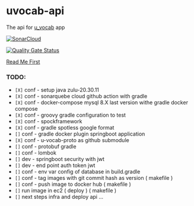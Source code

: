# uvocab-api
The api for [u_vocab](https://github.com/robsonoduarte/u_vocab) app

[![SonarCloud](https://sonarcloud.io/images/project_badges/sonarcloud-white.svg)](https://sonarcloud.io/summary/new_code?id=robsonoduarte_u-vocab-api)

[![Quality Gate Status](https://sonarcloud.io/api/project_badges/measure?project=robsonoduarte_u-vocab-api&metric=alert_status)](https://sonarcloud.io/summary/new_code?id=robsonoduarte_u-vocab-api)

[Read Me First](https://github.com/robsonoduarte/u-vocab-api/blob/main/HELP.md)

### TODO:

 * `[X]` conf - setup java zulu-20.30.11
 * `[X]` conf - sonarquebe cloud github action with gradle
 * `[X]` conf - docker-compose mysql 8.X last version withe gradle docker compose
 * `[X]` conf - groovy gradle configuration to test
 * `[X]` conf - spockframework
 * `[X]` conf - gradle spotless google format
 * `[]` conf - gradle docker plugin springboot application
 * `[X]` conf - u-vocab-proto as github submodule
 * `[]` conf - protobuf gradle
 * `[]` conf - lombok
 * `[]` dev - springboot security with jwt
 * `[]` dev - end point auth token jwt
 * `[]` conf - env var config of database in build.gradle
 * `[]` conf - tag images with git commit hash as version ( makefile )
 * `[]` conf - push image to docker hub ( makefile )
 * `[]` run image in ec2 ( deploy ) ( makefile )
 * `[]` next steps infra and deploy api ...
